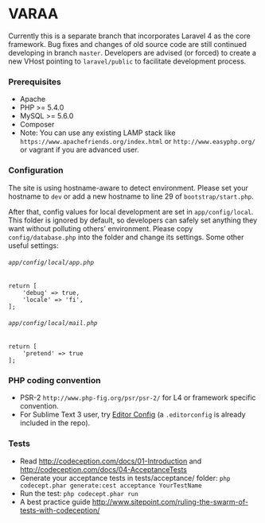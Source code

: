 # VARAA

Currently this is a separate branch that incorporates Laravel 4 as the core
framework. Bug fixes and changes of old source code are still continued
developing in branch `master`. Developers are advised (or forced) to create a
new VHost pointing to `laravel/public` to facilitate development process.

### Prerequisites
- Apache
- PHP >= 5.4.0
- MySQL >= 5.6.0
- Composer
- Note: You can use any existing LAMP stack like
 `https://www.apachefriends.org/index.html`
  or `http://www.easyphp.org/` or vagrant if you are advanced user.

### Configuration
The site is using hostname-aware to detect environment. Please set your hostname
to `dev` or add a new hostname to line 29 of `bootstrap/start.php`.

After that, config values for local development are set in `app/config/local`.
This folder is ignored by default, so developers can safely set anything they
want without polluting others' environment. Please copy `config/database.php`
into the folder and change its settings. Some other useful settings:

###### `app/config/local/app.php`
```
return [
    'debug' => true,
    'locale' => 'fi',
];
```

###### `app/config/local/mail.php`
```
return [
    'pretend' => true
];
```

### PHP coding convention
- PSR-2 `http://www.php-fig.org/psr/psr-2/` for L4 or framework specific
convention.
- For Sublime Text 3 user, try [Editor Config](http://editorconfig.org/) 
(a `.editorconfig` is already included in the repo).

### Tests
- Read http://codeception.com/docs/01-Introduction and http://codeception.com/docs/04-AcceptanceTests
- Generate your acceptance tests in tests/acceptance/ folder: 
`php codecept.phar generate:cest acceptance YourTestName`
- Run the test: `php codecept.phar run`
- A best practice guide http://www.sitepoint.com/ruling-the-swarm-of-tests-with-codeception/
